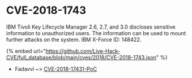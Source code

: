 # CVE-2018-1743

IBM Tivoli Key Lifecycle Manager 2.6, 2.7, and 3.0 discloses sensitive information to unauthorized users. The information can be used to mount further attacks on the system. IBM X-Force ID: 148422.

{% embed url="https://github.com/Live-Hack-CVE/full_database/blob/main/cves/2018/CVE-2018-1743.json" %}


* Fadavvi ~> [CVE-2018-17431-PoC](https://zeste.alice-snow.ru/2018/database/cve-2018-1743/cve-2018-17431-poc-fadavvi)